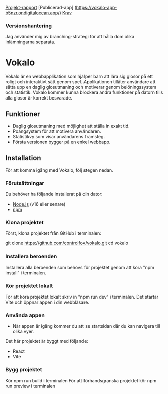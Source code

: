 [Projekt-rapport](Rapport.md)
[Publicerad-app] (https://vokalo-app-b5nzr.ondigitalocean.app/)
[Krav](Krav.md)

### Versionshantering

Jag använder mig av branching-strategi för att hålla dom olika inlämningarna separata.

# Vokalo

Vokalo är en webbapplikation som hjälper barn att lära sig glosor på ett roligt och interaktivt sätt genom spel. Applikationen tillåter användare att sätta upp en daglig glosutmaning och motiverar genom belöningssystem och statistik. Vokalo kommer kunna blockera andra funktioner på datorn tills alla glosor är korrekt besvarade.

## Funktioner
* Daglig glosutmaning med möjlighet att ställa in exakt tid.
* Poängsystem för att motivera användaren.
* Statistikvy som visar användarens framsteg.
* Första versionen bygger på en enkel webbapp.

## Installation

För att komma igång med Vokalo, följ stegen nedan.

### Förutsättningar
Du behöver ha följande installerat på din dator:
* [Node.js](https://nodejs.org/) (v16 eller senare)
* [npm](https://www.npmjs.com/)

### Klona projektet

Först, klona projektet från GitHub i terminalen:

git clone https://github.com/controlfox/vokalo.git
cd vokalo

### Installera beroenden

Installera alla beroenden som behövs för projektet genom att köra "npm install" i terminalen.

### Kör projektet lokalt

För att köra projektet lokalt skriv in "npm run dev" i terminalen.
Det startar Vite och öppnar appen i din webbläsare.

### Använda appen

* När appen är igång kommer du att se startsidan där du kan navigera till olika vyer.

Det här projektet är byggt med följande:
* React
* Vite

### Bygg projektet

Kör npm run build i terminalen
För att förhandsgranska projektet kör npm run preview i terminalen